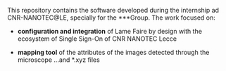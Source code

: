 This repository contains the software developed during the internship ad CNR-NANOTEC@LE,
specially for the ***Group. The work focused on:

* **configuration and integration** of Lame Faire by design with the ecosystem
of Single Sign-On of CNR NANOTEC Lecce

* **mapping tool** of the attributes of the images detected through the microscope ...and *.xyz files
